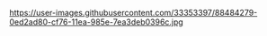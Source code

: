 https://user-images.githubusercontent.com/33353397/88484279-0ed2ad80-cf76-11ea-985e-7ea3deb0396c.jpg
